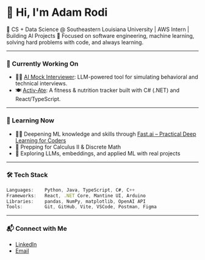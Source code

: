 # 👋 Hi, I'm Adam Rodi

🚀 CS + Data Science @ Southeastern Louisiana University | AWS Intern | Building AI Projects 
🎯 Focused on software engineering, machine learning, solving hard problems with code, and always learning.

---

### 🧠 Currently Working On
- 🧑‍💻 [AI Mock Interviewer](https://github.com/riyajclgn123/AI-Mock-Interviewer): LLM-powered tool for simulating behavioral and technical interviews.
- 🍽️ [Activ-Ate](https://github.com/adamrodi/activ-ate): A fitness & nutrition tracker built with C# (.NET) and React/TypeScript.

---

### 🧠 Learning Now
- 🧑‍🏫 Deepening ML knowledge and skills through [Fast.ai – Practical Deep Learning for Coders](https://course.fast.ai/)
- 🧮 Prepping for Calculus II & Discrete Math
- 🧠 Exploring LLMs, embeddings, and applied ML with real projects

---

### 🛠️ Tech Stack
```ts
Languages:    Python, Java, TypeScript, C#, C++
Frameworks:   React, .NET Core, Mantine UI, Arduino
Libraries:    pandas, NumPy, matplotlib, OpenAI API
Tools:        Git, GitHub, Vite, VSCode, Postman, Figma
```
---

### 📬 Connect with Me
- [LinkedIn](https://www.linkedin.com/in/adamrodi/)
- [Email](adam.rodi@selu.edu)
